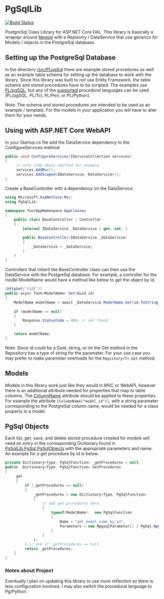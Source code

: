 # PgSqlLib

[![Build Status](https://travis-ci.org/jbenzshawel/PgSqlLib.svg?branch=master)](https://travis-ci.org/jbenzshawel/PgSqlLib)

PostgreSql Class Library for ASP.NET Core DAL. This library is basically a wrapepr around [Npgsql](http://www.npgsql.org/) with a Repisorty / DataService that use generics for Models / objects in the PostgreSql database. 

## Setting up the PostgreSql Database
In the directory [/src/PLpgSql](https://github.com/jbenzshawel/PgSqlLib/tree/master/src/PLpgSql) there are example stored procedures as well as an example table schema for setting up the database to work with the library. Since this library was built to not use Entity Framework, the table schema and stored procedures have to be scripted. The examples use [PL/pgSQL](https://www.postgresql.org/docs/9.6/static/plpgsql.html), but any of the [supported](https://www.postgresql.org/docs/9.6/static/xplang.html) procedural languages can be used (PL/pgSQL, PL/Tcl, PL/Perl, or PL/Python).

Note: The schema and stored procedures are intended to be used as an example / template. For the models in your application you will have to alter them for your needs. 

## Using with ASP.NET Core WebAPI
In your Startup.cs file add the DataService dependency to the ConfigureServices method:

```C#
public void ConfigureServices(IServiceCollection services)
{
     // note code above omitted for example
     services.AddMvc();
     services.AddScoped<IDataService, DataService>();
}
```
Create a BaseController with a dependency on the DataService:

```C#
using Microsoft.AspNetCore.Mvc;
using PgSqlLib;

namespace YourAppNamespace.AppClasses
{
    public class BaseController : Controller
    {
        internal IDataService _DataService { get; set; }

        public BaseController(IDataService _dataService) 
        {
            _DataService = _dataService;
        }
    }
}
```
Controllers that inherit the BaseController class can then use the DataService with the PostgreSql database. For example, a controller for the model ModelName would have a method like below to get the object by id.

```C#
[HttpGet("{id}")]
public async Task<ModelName> Get(Guid id)
{
    ModelName modelName = await _DataService.ModelName.Get(id.ToString());
    
    if (modelName == null) 
    {
        Response.StatusCode = 404; // not found
    }

    return modelName;
}
```
Note: Since id could be a Guid, string, or int the Get method in the Repository has a type of string for the parameter. For your use case you may prefer to make parameter overloads for the `Repistory<T>.Get` method. 

## Models
Models in this library work just like they would in MVC or WebAPI, however there is an additional attribute needed for properties that map to table columns. The [ColumnName](https://github.com/jbenzshawel/PgSqlLib/blob/master/src/App_Classes/ColumnName.cs) attribute should be applied to these properties. For example the attribute `[ColumnName("model_id")]`, with a string parameter corresponding to the PostgreSql column name, would be needed for a class property in a model.

## PgSql Objects 
Each list, get, save, and delete stored procedure created for models will need an entry in the corresponding Dictionary found in [PgSqlLib.PgSql.PgSqlObjects](https://github.com/jbenzshawel/PgSqlLib/blob/master/src/PgSql/PgSqlObjects.cs) with the appropriate parameters and name. An example for a get procedure by id is below.

```C#
private Dictionary<Type, PgSqlFunction> _getProcedures = null;
public  Dictionary<Type, PgSqlFunction> GetProcedures 
{ 
     get 
     {
         if (_getProcedures == null) 
         {
             _getProcedures = new Dictionary<Type, PgSqlFunction> 
             {
                 // add get procedures here 
                 { 
                     typeof(ModelName),  new PgSqlFunction 
                     {
                         Name = "get_model_name_by_id",
                         Parameters = new NpgsqlParameter[] { PgSql.NpgParam(NpgsqlDbType.Uuid, "p_model_id") }
                     } 
                 }             
             };
         } // end if _getProcedures == null        
         return _getProcedures;
    }
}
```
### Notes about Project
Eventually I plan on updating this library to use more reflection so there is less configuration involved. I may also switch the procedural language to Pg/Python. 
